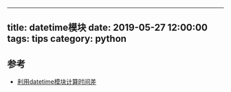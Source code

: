 
---
title: datetime模块
date: 2019-05-27 12:00:00
tags: tips
category: python
---

## 参考

- [利用datetime模块计算时间差](https://blog.csdn.net/wo1182929447/article/details/77841529)
